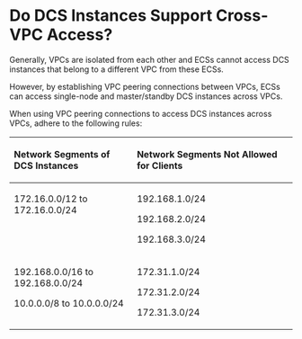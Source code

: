 # Do DCS Instances Support Cross-VPC Access?<a name="EN-US_TOPIC_0237964754"></a>

Generally, VPCs are isolated from each other and ECSs cannot access DCS instances that belong to a different VPC from these ECSs.

However, by establishing VPC peering connections between VPCs, ECSs can access single-node and master/standby DCS instances across VPCs.

When using VPC peering connections to access DCS instances across VPCs, adhere to the following rules:

<a name="table36808710"></a>
<table><thead align="left"><tr id="row54090270"><th class="cellrowborder" valign="top" width="43.43434343434344%" id="mcps1.1.3.1.1"><p id="p19235715"><a name="p19235715"></a><a name="p19235715"></a>Network Segments of DCS Instances</p>
</th>
<th class="cellrowborder" valign="top" width="56.56565656565656%" id="mcps1.1.3.1.2"><p id="p14589060"><a name="p14589060"></a><a name="p14589060"></a>Network Segments Not Allowed for Clients</p>
</th>
</tr>
</thead>
<tbody><tr id="row40863243"><td class="cellrowborder" valign="top" width="43.43434343434344%" headers="mcps1.1.3.1.1 "><p id="p21588349"><a name="p21588349"></a><a name="p21588349"></a>172.16.0.0/12 to 172.16.0.0/24</p>
</td>
<td class="cellrowborder" valign="top" width="56.56565656565656%" headers="mcps1.1.3.1.2 "><p id="p3825860"><a name="p3825860"></a><a name="p3825860"></a>192.168.1.0/24</p>
<p id="p34432747"><a name="p34432747"></a><a name="p34432747"></a>192.168.2.0/24</p>
<p id="p41459272"><a name="p41459272"></a><a name="p41459272"></a>192.168.3.0/24</p>
</td>
</tr>
<tr id="row37589132"><td class="cellrowborder" valign="top" width="43.43434343434344%" headers="mcps1.1.3.1.1 "><p id="p24820853"><a name="p24820853"></a><a name="p24820853"></a>192.168.0.0/16 to 192.168.0.0/24</p>
<p id="p22061093"><a name="p22061093"></a><a name="p22061093"></a>10.0.0.0/8 to 10.0.0.0/24</p>
</td>
<td class="cellrowborder" valign="top" width="56.56565656565656%" headers="mcps1.1.3.1.2 "><p id="p42118094"><a name="p42118094"></a><a name="p42118094"></a>172.31.1.0/24</p>
<p id="p43518530"><a name="p43518530"></a><a name="p43518530"></a>172.31.2.0/24</p>
<p id="p56122452"><a name="p56122452"></a><a name="p56122452"></a>172.31.3.0/24</p>
</td>
</tr>
</tbody>
</table>

